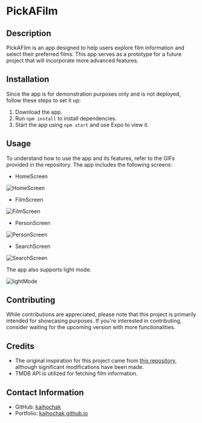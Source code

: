 # PickAFilm

## Description

PickAFilm is an app designed to help users explore film information and select their preferred films. This app serves as a prototype for a future project that will incorporate more advanced features.

## Installation

Since the app is for demonstration purposes only and is not deployed, follow these steps to set it up:

1. Download the app.
2. Run `npm install` to install dependencies.
3. Start the app using `npm start` and use Expo to view it.

## Usage

To understand how to use the app and its features, refer to the GIFs provided in the repository. The app includes the following screens:

- HomeScreen

![HomeScreen](https://github.com/kaihochak/PickAFilm/blob/master/assets/images/RPReplay_Final1693035745.gif?raw=true)

- FilmScreen

![FilmScreen](https://github.com/kaihochak/PickAFilm/blob/master/assets/images/RPReplay_Final1693035745.gif?raw=true)

- PersonScreen

![PersonScreen](https://github.com/kaihochak/PickAFilm/blob/master/assets/images/RPReplay_Final1693035745.gif?raw=true)

- SearchScreen

![SearchScreen](https://github.com/kaihochak/PickAFilm/blob/master/assets/images/RPReplay_Final1693035745%202.gif?raw=true)

The app also supports light mode.


![lightMode](https://github.com/kaihochak/PickAFilm/blob/master/assets/images/RPReplay_Final1693035745.gif?raw=true)

## Contributing

While contributions are appreciated, please note that this project is primarily intended for showcasing purposes. If you're interested in contributing, consider waiting for the upcoming version with more functionalities.

## Credits

- The original inspiration for this project came from [this repository](https://github.com/syednomishah/Movie-App-React-Native), although significant modifications have been made.
- TMDB API is utilized for fetching film information.

## Contact Information

- GitHub: [kaihochak](https://github.com/kaihochak)
- Portfolio: [kaihochak.github.io](https://kaihochak.github.io/)
